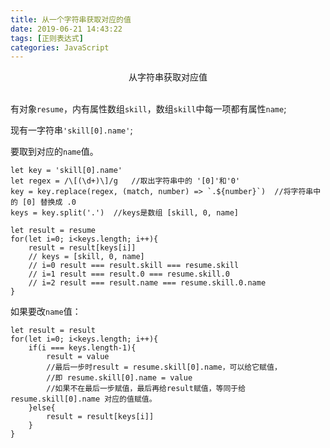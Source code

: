 ```yaml
---
title: 从一个字符串获取对应的值
date: 2019-06-21 14:43:22
tags: [正则表达式]
categories: JavaScript
---
```

<center>从字符串获取对应值</center>
<!-- more --><br/>

有对象`resume`，内有属性数组`skill`，数组`skill`中每一项都有属性`name`;

现有一字符串`'skill[0].name'`;

要取到对应的`name`值。

```
let key = 'skill[0].name'
let regex = /\[(\d+)\]/g   //取出字符串中的 '[0]'和'0'
key = key.replace(regex, (match, number) => `.${number}`)  //将字符串中的 [0] 替换成 .0
keys = key.split('.')  //keys是数组 [skill, 0, name]

let result = resume
for(let i=0; i<keys.length; i++){
    result = result[keys[i]]
    // keys = [skill, 0, name]
    // i=0 result === result.skill === resume.skill
    // i=1 result === result.0 === resume.skill.0
    // i=2 result === result.name === resume.skill.0.name
}
```

如果要改`name`值：

```
let result = result
for(let i=0; i<keys.length; i++){
    if(i === keys.length-1){
        result = value  
        //最后一步时result = resume.skill[0].name，可以给它赋值，
        //即 resume.skill[0].name = value 
        //如果不在最后一步赋值，最后再给result赋值，等同于给 resume.skill[0].name 对应的值赋值。
    }else{
        result = result[keys[i]]
    }
}
```
